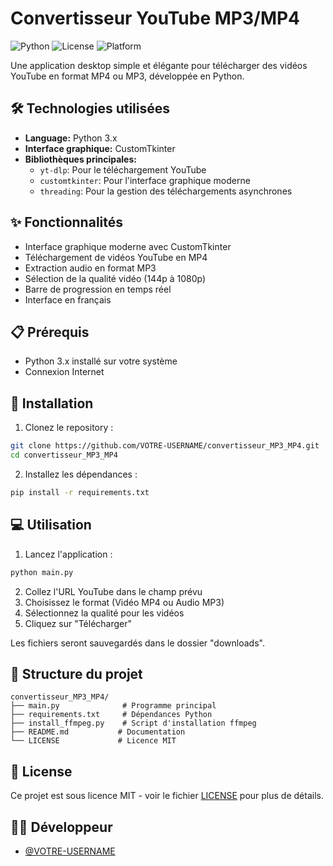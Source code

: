 # Convertisseur YouTube MP3/MP4

![Python](https://img.shields.io/badge/Python-3.x-blue.svg)
![License](https://img.shields.io/badge/license-MIT-green.svg)
![Platform](https://img.shields.io/badge/platform-Windows-lightgrey.svg)

Une application desktop simple et élégante pour télécharger des vidéos YouTube en format MP4 ou MP3, développée en Python.

## 🛠️ Technologies utilisées

- **Language:** Python 3.x
- **Interface graphique:** CustomTkinter
- **Bibliothèques principales:**
  - `yt-dlp`: Pour le téléchargement YouTube
  - `customtkinter`: Pour l'interface graphique moderne
  - `threading`: Pour la gestion des téléchargements asynchrones

## ✨ Fonctionnalités

- Interface graphique moderne avec CustomTkinter
- Téléchargement de vidéos YouTube en MP4
- Extraction audio en format MP3
- Sélection de la qualité vidéo (144p à 1080p)
- Barre de progression en temps réel
- Interface en français

## 📋 Prérequis

- Python 3.x installé sur votre système
- Connexion Internet

## 🚀 Installation

1. Clonez le repository :
```bash
git clone https://github.com/VOTRE-USERNAME/convertisseur_MP3_MP4.git
cd convertisseur_MP3_MP4
```

2. Installez les dépendances :
```bash
pip install -r requirements.txt
```

## 💻 Utilisation

1. Lancez l'application :
```bash
python main.py
```

2. Collez l'URL YouTube dans le champ prévu
3. Choisissez le format (Vidéo MP4 ou Audio MP3)
4. Sélectionnez la qualité pour les vidéos
5. Cliquez sur "Télécharger"

Les fichiers seront sauvegardés dans le dossier "downloads".

## 📁 Structure du projet

```
convertisseur_MP3_MP4/
├── main.py              # Programme principal
├── requirements.txt     # Dépendances Python
├── install_ffmpeg.py    # Script d'installation ffmpeg
├── README.md           # Documentation
└── LICENSE             # Licence MIT
```

## 📝 License

Ce projet est sous licence MIT - voir le fichier [LICENSE](LICENSE) pour plus de détails.

## 👨‍💻 Développeur

- [@VOTRE-USERNAME](https://github.com/VOTRE-USERNAME)
